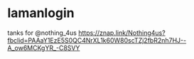 # lamanlogin
tanks for @nothing_4us https://znap.link/Nothing4us?fbclid=PAAaY1EzE5S0QC4NrXL1k60W80scTZj2fbR2nh7HJ--A_ow6MCKgYR_-C8SVY
